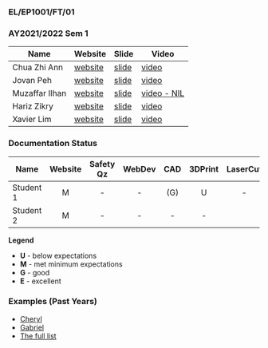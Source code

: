 ### EL/EP1001/FT/01
### AY2021/2022 Sem 1

| Name | Website | Slide | Video |
| ---- | ------- | ----- | ----- |
| Chua Zhi Ann | [website](https://zhi-ann.github.io/EP1001-New-webpage/) | [slide](https://drive.google.com/file/d/1RBKR5tpepMKTlA1l8AALDk-0smU1Bl9m/view?usp=sharing) | [video](https://drive.google.com/file/d/15wqwujOXxEj81kUR4uOCZWlIWIXSQyLS/view?usp=sharing)
| Jovan Peh | [website](https://jovan66465.github.io/FDFAB_1914157_/) | [slide](https://jovan66465.github.io/FDFAB_1914157_/pics/finalproject/poster.jpg) | [video](https://jovan66465.github.io/FDFAB_1914157_/pics/finalproject/demowtext.mp4)
| Muzaffar Ilhan | [website](https://muzaffar2020.github.io/EP1001/) | [slide](https://drive.google.com/file/d/1o4GSlfbCQZGspFszHMn-uSNd8TJlMwbS/view?usp=sharing) | [video - NIL]()
| Hariz Zikry | [website](https://harizzikry.github.io/EP1001/) | [slide](https://harizzikry.github.io/EP1001/Images/project/Handbrake%20presentation.png) | [video](https://harizzikry.github.io/EP1001/project.html)
| Xavier Lim | [website](https://plsspeccify.github.io/EP1001/) | [slide](https://plsspeccify.github.io/EP1001/img/Poster.png) | [video](https://youtu.be/w-IJBAgEARM)


### Documentation Status

| Name | Website | Safety Qz | WebDev | CAD | 3DPrint | LaserCut | EmbPrg | FProj |
| ---- | :-: | :-: | :-: | :-: | :-: | :-: | :-: | :-: |
| Student 1 | M | - | - | (G) | U | - |
| Student 2 | M | - | - | - | - |


**Legend**
- **U** - below expectations<br>
- **M** - met minimum expectations<br>
- **G** - good<br>
- **E** - excellent<br>

### Examples (Past Years)
- [Cheryl](http://chwnzyl.github.io/DFAB/home)
- [Gabriel](https://gabriel-as.github.io/EP1000-SP/main.html)
- [The full list](../2020-S1/ep1000_ay20s1_gp2.md)
